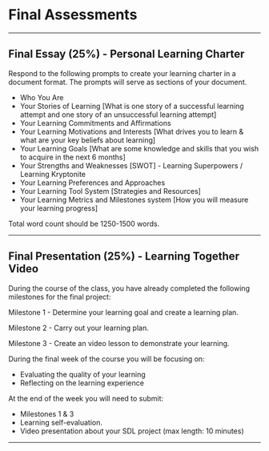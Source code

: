 # Final Assessments

---

## **Final Essay (25%) - Personal Learning Charter**

Respond to the following prompts to create your learning charter in a document format. The prompts will serve as sections of your document.  

- Who You Are
- Your Stories of Learning [What is one story of a successful learning attempt and one story of an unsuccessful learning attempt]
- Your Learning Commitments and Affirmations
- Your Learning Motivations and Interests [What drives you to learn & what are your key beliefs about learning]
- Your Learning Goals [What are some knowledge and skills that you wish to acquire in the next 6 months]
- Your Strengths and Weaknesses [SWOT] - Learning Superpowers / Learning Kryptonite
- Your Learning Preferences and Approaches
- Your Learning Tool System  [Strategies and Resources]
- Your Learning Metrics and Milestones system [How you will measure your learning progress]

Total word count should be 1250-1500 words.

---

## **Final Presentation (25%) - Learning Together Video**

During the course of the class, you have already completed the following milestones for the final project:

Milestone 1 -  Determine your learning goal and create a learning plan.

Milestone 2 - Carry out your learning plan.

Milestone 3 - Create an video lesson to demonstrate your learning.

During the final week of the course you will be focusing on:

- Evaluating the quality of your learning
- Reflecting on the learning experience

At the end of the week you will need to submit:

- Milestones 1 & 3
- Learning self-evaluation.
- Video presentation about your SDL project (max length: 10 minutes)

---
